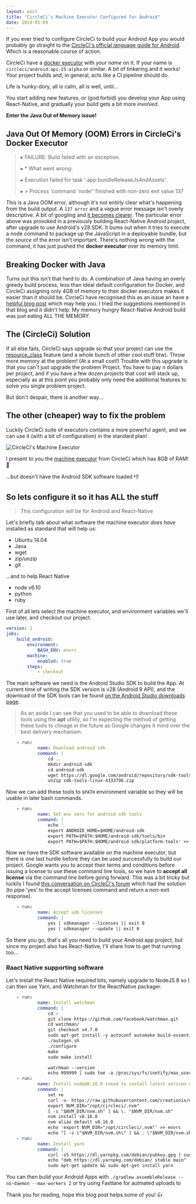 ```yaml
---
layout: post
title: "CircleCi's Machine Executor Configured for Android"
date: 2019-05-09
---
```


If you ever tried to configure CircleCi to build your Android App you would probably go straight to the [CircleCi's official language guide for Android](https://circleci.com/docs/2.0/language-android/). Which is a reasonable course of action. 

CircleCi have a [docker executor](https://circleci.com/docs/2.0/executor-types/#using-docker) with _your name_ on it. If your name is `circleci/android:api-25-alpha` or similar. A bit of tinkering and it works! Your project builds and, in general, acts like a CI pipeline should do.

Life is hunky-dory, all is calm, all is well, until... 

You start adding new features, or (god forbid) you develop your App using React-Native, and gradually your build gets a bit more _involved_.

**Enter the Java Out of Memory issue!**

## Java Out Of Memory (OOM) Errors in CircleCi's Docker Executor

> ▸ FAILURE: Build failed with an exception.
>
> ▸ * What went wrong:
>
> ▸ Execution failed for task ':app:bundleReleaseJsAndAssets'.
>
> ▸ > Process 'command 'node'' finished with non-zero exit value 137

This is a Java OOM error, although it's not entirly clear what's happening from the build output. A `137 error` and a vague error message isn't overly descriptive. A bit of googling and [it becomes clearer](https://success.docker.com/article/what-causes-a-container-to-exit-with-code-137). The particular error above was provoked in a previously building React-Native Android project, after upgrade to use Android's v28 SDK. It bums out when it tries to execute a node command to package up the JavaScript in a deployable bundle, but the _source_ of the error isn't important. There's nothing _wrong_ with the command, it has just pushed the **docker executor** over its memory limit.

## Breaking Docker with Java

Turns out this isn't that hard to do. A combination of Java having an overly greedy build process, less than ideal default configuration for Docker, and CircleCi assigning only 4GB of memory to their docker executors makes it easier than it should be. CircleCi have recognised this as an issue an have a [helpful blog post](https://circleci.com/blog/how-to-handle-java-oom-errors/) which may help you. I tried the suggestions mentioned in that blog and it didn't help. My memory hungry React-Native Android build was just eating ALL THE MEMORY.

## The (CircleCi) Solution

If all else fails, CircleCi says upgrade so that your project can use the [resource_class](https://circleci.com/docs/2.0/configuration-reference/#resource_class) feature (and a whole bunch of other cool stuff btw). Throw more memory at the problem! (At a small cost!) Trouble with this upgrade is that you can't just upgrade the problem Project. You have to pay _n_ dollars per project, and if you have a few dozen projects that cost will stack up, especially as at this point you probably only need the additional features to solve you single problem project.

But don't despair, there is another way...

## The other (cheaper) way to fix the problem

Luckily CircleCi suite of executors contains a more powerful agent, and we can use it (with a bit of configuration) in the standard plan!

![CircleCi's Machine Executor](https://steve-westwood.github.io/images/machine_executor.png)

I present to you the [machine executor](https://circleci.com/docs/2.0/executor-types/#using-machine) from CircleCi which has 8GB of RAM! :tada:

...but doesn't have the Android SDK software loaded :-1:

## So lets configure it so it has ALL the stuff

> This configuration will be for Android and React-Native

Let's briefly talk about what software the machine executor *does have* installed as standard that will help us:

* Ubuntu 14.04
* Java
* wget
* zip/unzip
* git

...and to help React Native

* node v6.10
* python
* ruby

First of all lets select the machine executor, and environment variables we'll use later, and checkout our project.

```yaml
version: 2
jobs:
    build_android:
        environment:
            BASH_ENV: envrc
        machine:
            enabled: true
        steps:
            - checkout
```

The main software we need is the Android Studio SDK to build the App. At current time of writing the SDK version is v28 (Android 9 API), and the download of the SDK tools can be found [on the Android Studio downloads page](https://developer.android.com/studio/#downloads).

> As an aside I can see that you used to be able to download these tools using the **apt** utility, so I'm expecting the method of getting these tools to chnage in the future as Google changes it mind over the best delivery mechanism.

```yaml
    - run:
            name: Download android sdk
            command: |
                cd .. 
                mkdir android-sdk
                cd android-sdk
                wget https://dl.google.com/android/repository/sdk-tools-linux-4333796.zip
                unzip sdk-tools-linux-4333796.zip
```

Now we can add these tools to `$PATH` environment variable so they will be usable in later bash commands.

```yaml
    - run:
            name: Set env vars for android sdk tools
            command: |
                echo '
                export ANDROID_HOME=$HOME/android-sdk
                export PATH=$PATH:$HOME/android-sdk/tools/bin
                export PATH=$PATH:$HOME/android-sdk/platform-tools' >> envrc
```

Now we have the SDK software available on the machine executor, but there is _one_ last hurdle before they can be used successfully to build our project. Google wants you to accept their terms and conditions before issuing a license to use these command line tools, so we have to **accept all license** via the command line before going forward. This was a bit tricky but luckily I found [this conversation on CircleCi's forum](https://discuss.circleci.com/t/android-platform-28-sdk-license-not-accepted/27768/11) which had the solution (to pipe 'yes' to the accept licenses command and return a non-exit response).

```yaml
    - run:
            name: Accept sdk licenses
            command: |
                yes | sdkmanager --licenses || exit 0
                yes | sdkmanager --update || exit 0
```

So there you go, that's all you need to build your Android app project, but since my project also has React-Native, I'll share how to get that running too...

### Raact Native supporting software

Let's install the React Native required bits, namely upgrade to NodeJS 8 so I can then use Yarn, and Watchman for the ReactNative packager.

```yaml
    - run:
            name: Install watchman
            command: |
                cd ~
                git clone https://github.com/facebook/watchman.git
                cd watchman/
                git checkout v4.7.0
                sudo apt-get install -y autoconf automake build-essential python-dev
                ./autogen.sh 
                ./configure 
                make
                sudo make install

                watchman --version
                echo 999999 | sudo tee -a /proc/sys/fs/inotify/max_user_watches  && echo 999999 | sudo tee -a  /proc/sys/fs/inotify/max_queued_events && echo 999999 | sudo tee  -a /proc/sys/fs/inotify/max_user_instances && watchman  shutdown-server
    - run:
            name: Install node@8.16.0 (need to install latest version of `yarn`)
            command: |
                set +e             
                curl -o- https://raw.githubusercontent.com/creationix/nvm/v0.33.5/install.sh | bash
                export NVM_DIR="/opt/circleci/.nvm"
                [ -s "$NVM_DIR/nvm.sh" ] && \. "$NVM_DIR/nvm.sh"
                nvm install v8.16.0
                nvm alias default v8.16.0
                echo 'export NVM_DIR="/opt/circleci/.nvm"' >> envrc
                echo "[ -s \"$NVM_DIR/nvm.sh\" ] && . \"$NVM_DIR/nvm.sh\"" >> envrc
    - run:
            name: Install yarn
            command: |
                curl -sS https://dl.yarnpkg.com/debian/pubkey.gpg | sudo apt-key add -
                echo "deb https://dl.yarnpkg.com/debian/ stable main" | sudo tee /etc/apt/sources.list.d/yarn.list
                sudo apt-get update && sudo apt-get install yarn
```

You can then build your Android Apps with `./gradlew assembleRelease --no-daemon --max-workers 2` or try using Fastlane for autmated uploads to 

Thank you for reading, hope this blog post helps some of you! :+1:






